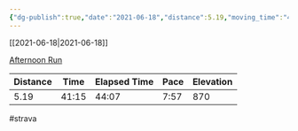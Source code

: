 ```yaml
---
{"dg-publish":true,"date":"2021-06-18","distance":5.19,"moving_time":"41:15","elapsed_time":"44:07","pace":"7:57","total_elevation_gain":870,"url":"https://www.strava.com/activities/5492769870","permalink":"/01-personal/strava/2021-06-18-afternoon-run/","dgPassFrontmatter":true}
---
```



[[2021-06-18\|2021-06-18]]

[Afternoon Run](https://www.strava.com/activities/5492769870)

| Distance | Time  | Elapsed Time | Pace | Elevation |
| -------- | ----- | ------------ | ---- | --------- |
| 5.19     | 41:15 | 44:07        | 7:57 | 870       |




#strava
